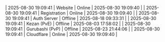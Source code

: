 | 2025-08-30 19:09:41 | Website | Online | 2025-08-30 19:09:40 |
| 2025-08-30 19:09:41 | Registration | Online | 2025-08-30 19:09:40 |
| 2025-08-30 19:09:41 | Auth Server | Offline | 2025-08-18 09:33:31 |
| 2025-08-30 19:09:41 | Kezan (PvE) | Offline | 2025-08-03 17:58:02 |
| 2025-08-30 19:09:41 | Gurubashi (PvP) | Offline | 2025-08-23 21:44:06 |
| 2025-08-30 19:09:41 | Cloudflare | Online | 2025-08-30 19:09:40 |

